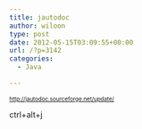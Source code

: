```yaml
---
title: jautodoc
author: wiloon
type: post
date: 2012-05-15T03:09:55+00:00
url: /?p=3142
categories:
  - Java

---
```

<span style="color: #000000; font-size: x-small;">http://jautodoc.sourceforge.net/update/</span>

ctrl+alt+j